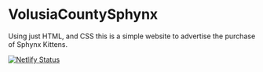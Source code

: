 # VolusiaCountySphynx

Using just HTML, and CSS this is a simple website to advertise the purchase of Sphynx Kittens.

[![Netlify Status](https://api.netlify.com/api/v1/badges/6480bfdb-471b-495c-8584-ded0594d3146/deploy-status)](https://app.netlify.com/sites/vcscattery/deploys)
